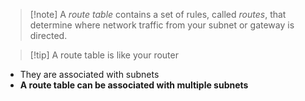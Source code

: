 > [!note] A _route table_ contains a set of rules, called _routes_, that determine where network traffic from your subnet or gateway is directed.

> [!tip] A route table is like your router

- They are associated with subnets
- **A route table can be associated with multiple subnets**
